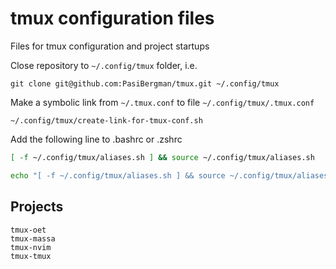 # tmux configuration files

Files for tmux configuration and project startups

Close repository to `~/.config/tmux` folder, i.e.

```shell
git clone git@github.com:PasiBergman/tmux.git ~/.config/tmux
```

Make a symbolic link from `~/.tmux.conf` to file `~/.config/tmux/.tmux.conf`

```shell
~/.config/tmux/create-link-for-tmux-conf.sh
```

Add the following line to .bashrc or .zshrc

```bash
[ -f ~/.config/tmux/aliases.sh ] && source ~/.config/tmux/aliases.sh
```

```bash
echo "[ -f ~/.config/tmux/aliases.sh ] && source ~/.config/tmux/aliases.sh" >> ~/.zshrc
```

## Projects

```shell
tmux-oet
tmux-massa
tmux-nvim
tmux-tmux
```

